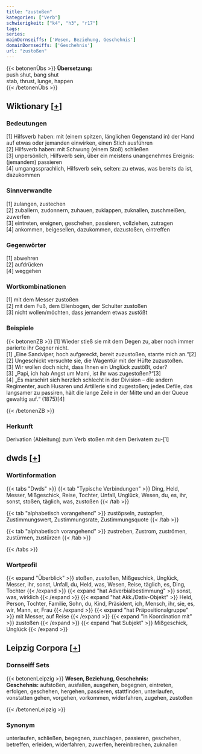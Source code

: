 ```yaml
---
title: "zustoßen"
kategorien: ["Verb"]
schwierigkeit: ["k4", "h3", "r17"]
tags:
series:
mainDornseiffs: ['Wesen, Beziehung, Geschehnis']
domainDornseiffs: ['Geschehnis']
url: "zustoßen"
---
```


{{< betonenÜbs >}}
**Übersetzung:**  
push shut, bang shut  
stab, thrust, lunge, happen  
{{< /betonenÜbs >}}

## Wiktionary [[+](https://de.wiktionary.org/wiki/zustoßen)]

### Bedeutungen
[1] Hilfsverb haben: mit (einem spitzen, länglichen Gegenstand in) der Hand auf etwas oder jemanden einwirken, einen Stich ausführen  
[2] Hilfsverb haben: mit Schwung (einem Stoß) schließen  
[3] unpersönlich, Hilfsverb sein, über ein meistens unangenehmes Ereignis: (jemandem) passieren  
[4] umgangssprachlich, Hilfsverb sein, selten: zu etwas, was bereits da ist, dazukommen  

### Sinnverwandte
[1] zulangen, zustechen  
[2] zuballern, zudonnern, zuhauen, zuklappen, zuknallen, zuschmeißen, zuwerfen  
[3] eintreten, ereignen, geschehen, passieren, vollziehen, zutragen  
[4] ankommen, beigesellen, dazukommen, dazustoßen, eintreffen  

### Gegenwörter
[1] abwehren  
[2] aufdrücken  
[4] weggehen  

### Wortkombinationen
[1] mit dem Messer zustoßen  
[2] mit dem Fuß, dem Ellenbogen, der Schulter zustoßen  
[3] nicht wollen/möchten, dass jemandem etwas zustößt  

### Beispiele
{{< betonenZB >}}
[1] Wieder stieß sie mit dem Degen zu, aber noch immer parierte ihr Gegner nicht.  
[1] „Eine Sandviper, hoch aufgereckt, bereit zuzustoßen, starrte mich an.“[2]  
[2] Ungeschickt versuchte sie, die Wagentür mit der Hüfte zuzustoßen.  
[3] Wir wollen doch nicht, dass Ihnen ein Unglück zustößt, oder?  
[3] „Papi, ich hab Angst um Mami, ist ihr was zugestoßen?“[3]  
[4] „Es marschirt sich herzlich schlecht in der Division – die andern Regimenter, auch Husaren und Artillerie sind zugestoßen; jedes Defile, das langsamer zu passiren, hält die lange Zeile in der Mitte und an der Queue gewaltig auf.“ (1875)[4]  

{{< /betonenZB >}}
### Herkunft
Derivation (Ableitung) zum Verb stoßen mit dem Derivatem zu-[1]  



## dwds [[+](https://www.dwds.de/wb/zustoßen)]

### Wortinformation
{{< tabs "Dwds" >}}
{{< tab "Typische Verbindungen" >}}
Ding, Held, Messer, Mißgeschick, Reise, Tochter, Unfall, Unglück, Wesen, du, es, ihr, sonst, stoßen, täglich, was, zustoßen
{{< /tab >}}

{{< tab "alphabetisch vorangehend" >}}
zustöpseln, zustopfen, Zustimmungswert, Zustimmungsrate, Zustimmungsquote
{{< /tab >}}

{{< tab "alphabetisch vorangehend" >}}
zustreben, Zustrom, zuströmen, zustürmen, zustürzen
{{< /tab >}}

{{< /tabs >}}

### Wortprofil
{{< expand "Überblick" >}} stoßen, zustoßen, Mißgeschick, Unglück, Messer, ihr, sonst, Unfall, du, Held, was, Wesen, Reise, täglich, es, Ding, Tochter {{< /expand >}}
{{< expand "hat Adverbialbestimmung" >}} sonst, was, wirklich {{< /expand >}}
{{< expand "hat Akk./Dativ-Objekt" >}} Held, Person, Tochter, Familie, Sohn, du, Kind, Präsident, ich, Mensch, ihr, sie, es, wir, Mann, er, Frau {{< /expand >}}
{{< expand "hat Präpositionalgruppe" >}} mit Messer, auf Reise {{< /expand >}}
{{< expand "in Koordination mit" >}} zustoßen {{< /expand >}}
{{< expand "hat Subjekt" >}} Mißgeschick, Unglück {{< /expand >}}

## Leipzig Corpora [[+](https://corpora.uni-leipzig.de/en/res?word=zustoßen&corpusId=deu_newscrawl-public_2018)]

### Dornseiff Sets
{{< betonenLeipzig >}}
**Wesen, Beziehung, Geschehnis:**  
**Geschehnis:** aufstoßen, ausfallen, ausgehen, begegnen, eintreten, erfolgen, geschehen, hergehen, passieren, stattfinden, unterlaufen, vonstatten gehen, vorgehen, vorkommen, widerfahren, zugehen, zustoßen  

{{< /betonenLeipzig >}}

### Synonym
unterlaufen, schließen, begegnen, zuschlagen, passieren, geschehen, betreffen, erleiden, widerfahren, zuwerfen, hereinbrechen, zuknallen

